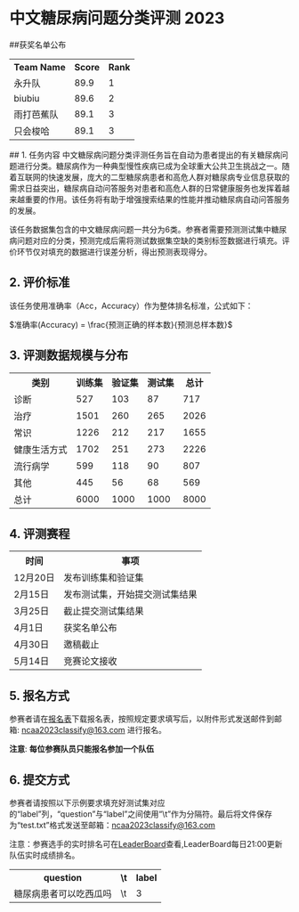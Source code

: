 # 中文糖尿病问题分类评测 2023
##获奖名单公布
<table><tr><th>Team Name</th><th>Score</th><th>Rank</th></tr>
  <tr><td>永升队</td><td>89.9</td><td>1</td></tr>
  <tr><td>biubiu</td><td>89.6</td><td>2</td></tr>
  <tr><td>雨打芭蕉队</td><td>89.1</td><td>3</td></tr>
  <tr><td>只会梭哈</td><td>89.1</td><td>3</td></tr>
</table>
## 1. 任务内容
中文糖尿病问题分类评测任务旨在自动为患者提出的有关糖尿病问题进行分类。糖尿病作为一种典型慢性疾病已成为全球重大公共卫生挑战之一。随着互联网的快速发展，庞大的二型糖尿病患者和高危人群对糖尿病专业信息获取的需求日益突出，糖尿病自动问答服务对患者和高危人群的日常健康服务也发挥着越来越重要的作用。该任务将有助于增强搜索结果的性能并推动糖尿病自动问答服务的发展。

该任务数据集包含的中文糖尿病问题一共分为6类。参赛者需要预测测试集中糖尿病问题对应的分类，预测完成后需将测试数据集空缺的类别标签数据进行填充。评价环节仅对填充的数据进行误差分析，得出预测表现得分。

## 2. 评价标准
该任务使用准确率（Acc，Accuracy）作为整体排名标准，公式如下：

$准确率(Accuracy) = \frac{预测正确的样本数}{预测总样本数}$

## 3. 评测数据规模与分布

<table><tr><th>类别</th><th>训练集</th><th>验证集</th><th>测试集</th><th>总计</th></tr>
  <tr><td>诊断</td><td>527</td><td>103</td><td>87</td><td>717</td></tr>
  <tr><td>治疗</td><td>1501</td><td>260</td><td>265</td><td>2026</td></tr>
  <tr><td>常识</td><td>1226</td><td>212</td><td>217</td><td>1655</td></tr>
  <tr><td>健康生活方式</td><td>1702</td><td>251</td><td>273</td><td>2226</td></tr>
  <tr><td>流行病学</td><td>599</td><td>118</td><td>90</td><td>807</td></tr>
  <tr><td>其他</td><td>445</td><td>56</td><td>68</td><td>569</td></tr>
  <tr><td>总计</td><td>6000</td><td>1000</td><td>1000</td><td>8000</td></tr>
</table>

## 4. 评测赛程

<table><tr><th>时间</th><th>事项</th></tr>
<tr><td>12月20日</td><td>发布训练集和验证集</td></tr>
<tr><td>2月15日</td><td>发布测试集，开始提交测试集结果</td></tr>
<tr><td>3月25日</td><td>截止提交测试集结果</td></tr>
<tr><td>4月1日</td><td>获奖名单公布</td></tr>
</tr><tr><td>4月30日</td><td>邀稿截止</td></tr>
<tr><td>5月14日</td><td>竞赛论文接收</td></tr>
</table>

## 5. 报名方式
参赛者请在[报名表](https://github.com/yuni-bobo/Chinese-DQC/blob/main/Registration-Form.docx)下载报名表，按照规定要求填写后，以附件形式发送邮件到邮箱: ncaa2023classify@163.com 进行报名。

**注意**: **每位参赛队员只能报名参加一个队伍**

## 6. 提交方式
参赛者请按照以下示例要求填充好测试集对应的“label”列，“question”与“label”之间使用“\t”作为分隔符。最后将文件保存为“test.txt”格式发送至邮箱：ncaa2023classify@163.com 

注意：参赛选手的实时排名可在[LeaderBoard](https://yuni-bobo.github.io/leaderboard.html)查看,LeaderBoard每日21:00更新队伍实时成绩排名。
<table><tr><th>question</th><th>\t</th><th>label</th></tr><tr><td>糖尿病患者可以吃西瓜吗</td><td>\t</td><td>3</td></tr></table>
